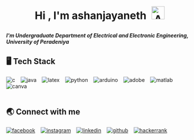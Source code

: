 <!--START_SECTION:TITLE-->
# <p align = center>Hi , I'm ashanjayaneth&ensp;<img src="https://media.giphy.com/media/hvRJCLFzcasrR4ia7z/giphy.gif" alt= "Ashan Jayaneth Ranaweera" width="35"></p>
<!--END_SECTION:TITLE-->

<!--START_SECTION:WORK-->
***<p align = left> I'm Undergraduate Department of Electrical and Electronic Engineering, University of Peradeniya</p>***
<!--END_SECTION:WORK-->

<!--START_SECTION:SKILL-->
## <p align = left> 🖥️ 	Tech Stack </p>
<div align = left>
<img src="https://img.shields.io/badge/c-%23555555.svg?style=flat&logo=c&logoColor=white" alt=c /> &ensp;
<img src="https://img.shields.io/badge/java-%23b07219.svg?style=flat&logo=java&logoColor=white" alt=java /> &ensp;
<img src="https://img.shields.io/badge/latex-%23333333.svg?style=flat&logo=latex&logoColor=white" alt=latex /> &ensp;
<img src="https://img.shields.io/badge/python-%233572A5.svg?style=flat&logo=python&logoColor=white" alt=python /> &ensp;
<img src="https://img.shields.io/badge/arduino-%2300979C.svg?style=flat&logo=arduino&logoColor=white" alt=arduino /> &ensp;
<img src="https://img.shields.io/badge/adobe photoshop-%2318152E.svg?style=flat&logo=adobe photoshop&logoColor=white" alt=adobe photoshop /> &ensp;
<img src="https://img.shields.io/badge/matlab-%23e16737.svg?style=flat&logo=matlab&logoColor=white" alt=matlab /> &ensp;
<img src="https://img.shields.io/badge/canva-%236a3be4.svg?style=flat&logo=canva&logoColor=white" alt=canva /> &ensp;
</div>
<!--END_SECTION:SKILL--><br/>

<!--START_SECTION:SOCIAL-->
## <p align = left> 🌏 	Connect with me </p>
<div align = left>
<a href=https://facebook.com/Ashan Jayaneth Ranaweera ><img src="https://img.shields.io/badge/facebook-Ashan Jayaneth Ranaweera-%230165E1.svg?style=flat&logo=facebook&logoColor=white" 
                alt=facebook /></a> &ensp;
<a href=https://instagram.com/ashanrj ><img src="https://img.shields.io/badge/instagram-ashanrj-%23E1306C.svg?style=flat&logo=instagram&logoColor=white" 
                alt=instagram /></a> &ensp;
<a href=https://www.linkedin.com/in/Ashan Jayaneth ><img src="https://img.shields.io/badge/linkedin-Ashan Jayaneth-%230072b1.svg?style=flat&logo=linkedin&logoColor=white" 
                alt=linkedin /></a> &ensp;
<a href=https://github.com/ashanjayaneth ><img src="https://img.shields.io/badge/github-ashanjayaneth-%231c1e21.svg?style=flat&logo=github&logoColor=white" 
                alt=github /></a> &ensp;
<a href=https://www.hackerrank.com/Ashan Jayaneth ><img src="https://img.shields.io/badge/hackerrank-Ashan Jayaneth-%2300c489.svg?style=flat&logo=hackerrank&logoColor=white" 
                alt=hackerrank /></a> &ensp;
</div>
<!--END_SECTION:SOCIAL--><br/>


<!-- Created with CreateME profile readme generator-->

